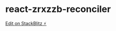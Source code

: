 # react-zrxzzb-reconciler

[Edit on StackBlitz ⚡️](https://stackblitz.com/edit/react-zrxzzb-reconciler)